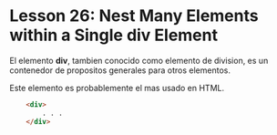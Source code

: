 # Lesson 26: Nest Many Elements within a Single div Element

El elemento __div__, tambien conocido como elemento de division, es un contenedor de propositos generales para otros elementos.

Este elemento es probablemente el mas usado en HTML.

~~~html
    <div>
        . . .
    </div>
~~~
